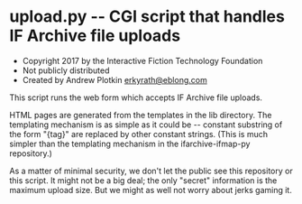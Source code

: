 # upload.py -- CGI script that handles IF Archive file uploads

- Copyright 2017 by the Interactive Fiction Technology Foundation
- Not publicly distributed
- Created by Andrew Plotkin <erkyrath@eblong.com>

This script runs the web form which accepts IF Archive file uploads.

HTML pages are generated from the templates in the lib directory. The templating mechanism is as simple as it could be -- constant substring of the form "{tag}" are replaced by other constant strings. (This is much simpler than the templating mechanism in the ifarchive-ifmap-py repository.)

As a matter of minimal security, we don't let the public see this repository or this script. It might not be a big deal; the only "secret" information is the maximum upload size. But we might as well not worry about jerks gaming it.


